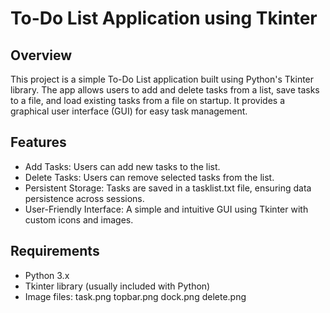 # To-Do List Application using Tkinter

## Overview
This project is a simple To-Do List application built using Python's Tkinter library. The app allows users to add and delete tasks from a list, save tasks to a file, and load existing tasks from a file on startup. It provides a graphical user interface (GUI) for easy task management.

## Features

* Add Tasks: Users can add new tasks to the list.
* Delete Tasks: Users can remove selected tasks from the list.
* Persistent Storage: Tasks are saved in a tasklist.txt file, ensuring data persistence across sessions.
* User-Friendly Interface: A simple and intuitive GUI using Tkinter with custom icons and images.

## Requirements

* Python 3.x
* Tkinter library (usually included with Python)
* Image files:
    task.png
    topbar.png
    dock.png
    delete.png
